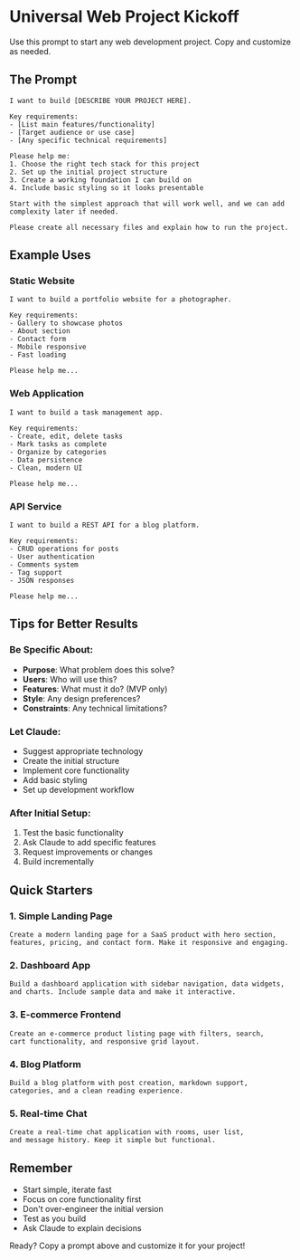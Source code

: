 # Universal Web Project Kickoff

Use this prompt to start any web development project. Copy and customize as needed.

## The Prompt

```
I want to build [DESCRIBE YOUR PROJECT HERE].

Key requirements:
- [List main features/functionality]
- [Target audience or use case]
- [Any specific technical requirements]

Please help me:
1. Choose the right tech stack for this project
2. Set up the initial project structure
3. Create a working foundation I can build on
4. Include basic styling so it looks presentable

Start with the simplest approach that will work well, and we can add complexity later if needed.

Please create all necessary files and explain how to run the project.
```

## Example Uses

### Static Website
```
I want to build a portfolio website for a photographer.

Key requirements:
- Gallery to showcase photos
- About section
- Contact form
- Mobile responsive
- Fast loading

Please help me...
```

### Web Application
```
I want to build a task management app.

Key requirements:
- Create, edit, delete tasks
- Mark tasks as complete
- Organize by categories
- Data persistence
- Clean, modern UI

Please help me...
```

### API Service
```
I want to build a REST API for a blog platform.

Key requirements:
- CRUD operations for posts
- User authentication
- Comments system
- Tag support
- JSON responses

Please help me...
```

## Tips for Better Results

### Be Specific About:
- **Purpose**: What problem does this solve?
- **Users**: Who will use this?
- **Features**: What must it do? (MVP only)
- **Style**: Any design preferences?
- **Constraints**: Any technical limitations?

### Let Claude:
- Suggest appropriate technology
- Create the initial structure
- Implement core functionality
- Add basic styling
- Set up development workflow

### After Initial Setup:
1. Test the basic functionality
2. Ask Claude to add specific features
3. Request improvements or changes
4. Build incrementally

## Quick Starters

### 1. Simple Landing Page
```
Create a modern landing page for a SaaS product with hero section, 
features, pricing, and contact form. Make it responsive and engaging.
```

### 2. Dashboard App
```
Build a dashboard application with sidebar navigation, data widgets, 
and charts. Include sample data and make it interactive.
```

### 3. E-commerce Frontend
```
Create an e-commerce product listing page with filters, search, 
cart functionality, and responsive grid layout.
```

### 4. Blog Platform
```
Build a blog platform with post creation, markdown support, 
categories, and a clean reading experience.
```

### 5. Real-time Chat
```
Create a real-time chat application with rooms, user list, 
and message history. Keep it simple but functional.
```

## Remember

- Start simple, iterate fast
- Focus on core functionality first
- Don't over-engineer the initial version
- Test as you build
- Ask Claude to explain decisions

Ready? Copy a prompt above and customize it for your project!